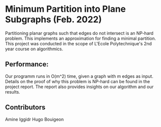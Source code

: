 # Minimum Partition into Plane Subgraphs (Feb. 2022)
Partitioning planar graphs such that edges do not intersect is an NP-hard problem. This implements an approximation for finding a minimal partition. This project was conducted in the scope of L'Ecole Polytechnique's 2nd year course on algorithmics.

## Performance:
Our programm runs in O(m^2) time, given a graph with m edges as input. Details on the proof of why this problem is NP-hard can be found in the project report. The report also provides insights on our algorithm and our results.

## Contributors
Amine Iggidr
Hugo Bouigeon